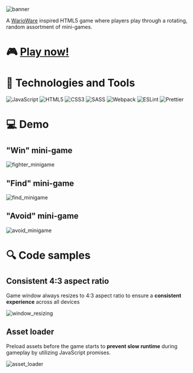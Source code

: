 ![banner](https://user-images.githubusercontent.com/6326660/103427279-c480d880-4b74-11eb-88f6-02afbb479979.png)

A [WarioWare](https://youtu.be/DDeKBbFK9OM?t=6) inspired HTML5 game where players play through a rotating, random assortment of mini-games.
# &#127918; [Play now!](https://jazhen.github.io/snack-pack/)

# &#128295; Technologies and Tools

![JavaScript](https://img.shields.io/badge/-JavaScript-informational?style=flat&logo=JavaScript&logoColor=black&color=F7DF1E)
![HTML5](https://img.shields.io/badge/-HTML5-informational?style=flat&logo=HTML5&logoColor=white&color=E34F26)
![CSS3](https://img.shields.io/badge/-CSS3-informational?style=flat&logo=CSS3&logoColor=white&color=1572B6)
![SASS](https://img.shields.io/badge/-SASS-informational?style=flat&logo=SASS&logoColor=white&color=CC6699)
![Webpack](https://img.shields.io/badge/-Webpack-informational?style=flat&logo=Webpack&logoColor=black&color=8DD6F9)
![ESLint](https://img.shields.io/badge/-ESLint-informational?style=flat&logo=ESLint&logoColor=white&color=4B32C3)
![Prettier](https://img.shields.io/badge/-Prettier-informational?style=flat&logo=Prettier&logoColor=black&color=F7B93E)

# &#128187; Demo

## "Win" mini-game
![fighter_minigame](https://user-images.githubusercontent.com/6326660/103401194-c8711400-4afc-11eb-89c5-d5c424f788e5.gif)

## "Find" mini-game
![find_minigame](https://user-images.githubusercontent.com/6326660/103401209-d32ba900-4afc-11eb-89c9-52cadb1b6425.gif)

## "Avoid" mini-game
![avoid_minigame](https://user-images.githubusercontent.com/6326660/103401223-df176b00-4afc-11eb-9cba-82b5c783efe2.gif)

# &#128269; Code samples

## Consistent 4:3 aspect ratio

Game window always resizes to 4:3 aspect ratio to ensure a **consistent experience** across all devices

![window_resizing](https://user-images.githubusercontent.com/6326660/103401307-21d94300-4afd-11eb-99e2-ddcb82498475.png)

## Asset loader

Preload assets before the game starts to **prevent slow runtime** during gameplay
by utilizing JavaScript promises.

![asset_loader](https://user-images.githubusercontent.com/6326660/103401306-2140ac80-4afd-11eb-9b7f-27558a7b8842.png)
